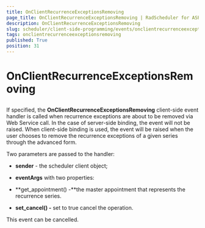 ```yaml
---
title: OnClientRecurrenceExceptionsRemoving
page_title: OnClientRecurrenceExceptionsRemoving | RadScheduler for ASP.NET AJAX Documentation
description: OnClientRecurrenceExceptionsRemoving
slug: scheduler/client-side-programming/events/onclientrecurrenceexceptionsremoving
tags: onclientrecurrenceexceptionsremoving
published: True
position: 31
---
```


# OnClientRecurrenceExceptionsRemoving



## 

If specified, the **OnClientRecurrenceExceptionsRemoving** client-side event handler is called when recurrence exceptions are about to be removed via Web Service call. In the case of server-side binding, the event will not be raised. When client-side binding is used, the event will be raised when the user chooses to remove the recurrence exceptions of a given series through the advanced form.

Two parameters are passed to the handler:

* **sender** - the scheduler client object;

* **eventArgs** with two properties:

* **get_appointment() -**the master appointment that represents the recurrence series.

* **set_cancel() -** set to true cancel the operation.

This event can be cancelled.



